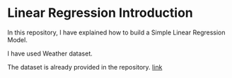 # Linear Regression Introduction

In this repository, I have explained how to build a Simple Linear Regression Model.

I have used Weather dataset.

The dataset is already provided in the repository. [link](https://github.com/Ravjot03/Machine-Learning-Models/blob/master/Regression%20Models/Linear%20Regression/Introduction/Weather.csv)
